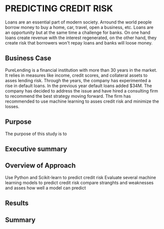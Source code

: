 # PREDICTING CREDIT RISK

Loans are an essential part of modern society.  Arround the world  people borrow money to buy a home, car, travel, open a business, etc.  Loans are an opportunity but at the same time a challenge for banks.  On one hand loans create revenue with the interest regenerated, on the other hand, they create risk that borrowers won't repay loans and banks will loose money.  


## Business Case

PureLending is a financial institution with more than 30 years in the market.  It relies in measures like income, credit scores, and collateral assets to asses lending risk.  Through the years, the company has experimented a rise in default loans.  In the previous year default loans added $34M. The company has decided to address the issue and have hired a consulting firm to recommend the best strategy moving forward.  The firm has recommended to use machine learning to asses credit risk and minimize the losses.

## Purpose

The purpose of this study is to 


## Executive summary



## Overview of Approach

Use Python and Scikit-learn to predict credit risk
Evaluate several machine learning models to predict credit risk
compare stranghts and weaknesses and asses how well a model can predict


## Results



## Summary
